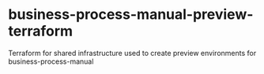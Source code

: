 # business-process-manual-preview-terraform
Terraform for shared infrastructure used to create preview environments for business-process-manual
